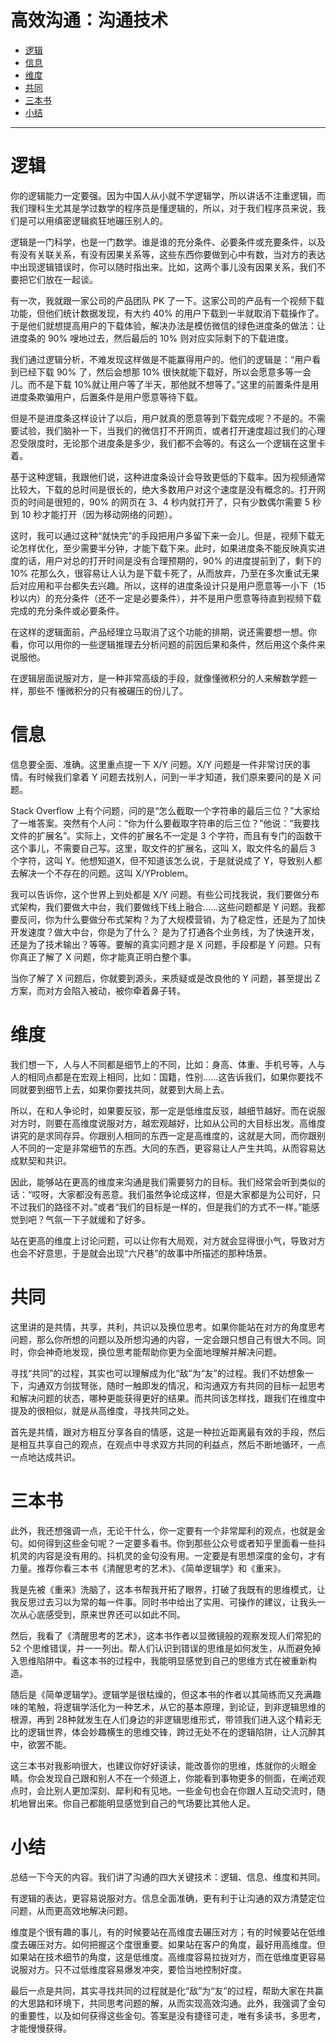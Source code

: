 # 高效沟通：沟通技术

   * [逻辑](#逻辑)
   * [信息](#信息)
   * [维度](#维度)
   * [共同](#共同)
   * [三本书](#三本书)
   * [小结](#小结)

***

# 逻辑

你的逻辑能力一定要强。因为中国人从小就不学逻辑学，所以讲话不注重逻辑，而我们理科生尤其是学过数学的程序员是懂逻辑的，所以，对于我们程序员来说，我们是可以用缜密逻辑疯狂地碾压别人的。

逻辑是一门科学，也是一门数学。谁是谁的充分条件、必要条件或充要条件，以及有没有关联关系，有没有因果关系等，这些东西你要做到心中有数，当对方的表达中出现逻辑错误时，你可以随时指出来。比如，这两个事儿没有因果关系，我们不要把它们放在一起谈。

有一次，我就跟一家公司的产品团队 PK 了一下。这家公司的产品有一个视频下载功能，但他们统计数据发现，有大约 40% 的用户下载到一半就取消下载操作了。于是他们就想提高用户的下载体验，解决办法是模仿微信的绿色进度条的做法：让进度条的 90% 嗖地过去，然后最后的 10% 则对应实际剩下的下载进度。

我们通过逻辑分析，不难发现这样做是不能赢得用户的。他们的逻辑是：“用户看到已经下载 90% 了，然后会想那 10% 很快就能下载好，所以会愿意多等一会儿。而不是下载 10%就让用户等了半天，那他就不想等了。”这里的前置条件是用进度条欺骗用户，后置条件是用户愿意等待下载。

但是不是进度条这样设计了以后，用户就真的愿意等到下载完成呢？不是的。不需要试验，我们脑补一下，当我们的微信打不开网页，或者打开速度超过我们的心理忍受限度时，无论那个进度条是多少，我们都不会等的。有这么一个逻辑在这里卡着。

基于这种逻辑，我跟他们说，这种进度条设计会导致更低的下载率。因为视频通常比较大，下载的总时间是很长的，绝大多数用户对这个速度是没有概念的。打开网页的时间是很短的，90% 的网页在 3、4 秒内就打开了，只有少数偶尔需要 5 秒到 10 秒才能打开（因为移动网络的问题）。

这时，我可以通过这种“就快完”的手段把用户多留下来一会儿。但是，视频下载无论怎样优化，至少需要半分钟，才能下载下来。此时，如果进度条不能反映真实进度的话，用户对总的打开时间是没有合理预期的，90% 的进度提前到了，剩下的 10% 花那么久，很容易让人认为是下载卡死了，从而放弃，乃至在多次重试无果后对应用和平台都失去兴趣。所以，这样的进度条设计只是用户愿意等一小下（15 秒以内）的充分条件（还不一定是必要条件），并不是用户愿意等待直到视频下载完成的充分条件或必要条件。

在这样的逻辑面前，产品经理立马取消了这个功能的排期，说还需要想一想。你看，你可以用你的一些逻辑推理去分析问题的前因后果和条件，然后用这个条件来说服他。

在逻辑层面说服对方，是一种非常高级的手段，就像懂微积分的人来解数学题一样，那些不
懂微积分的只有被碾压的份儿了。

# 信息

信息要全面、准确。这里重点提一下 X/Y 问题。X/Y 问题是一件非常讨厌的事情。有时候我们拿着 Y 问题去找别人，问到一半才知道，我们原来要问的是 X 问题。

Stack Overflow 上有个问题，问的是“怎么截取一个字符串的最后三位？”大家给了一堆答案。突然有个人问：“你为什么要截取字符串的后三位？”他说：“我要找文件的扩展名”。实际上，文件的扩展名不一定是 3 个字符，而且有专门的函数干这个事儿，不需要自己写。这里，取文件的扩展名，这叫 X，取文件名的最后 3 个字符，这叫 Y。他想知道X，但不知道该怎么说，于是就说成了 Y，导致别人都去解决一个不存在的问题。这叫 X/YProblem。

我可以告诉你，这个世界上到处都是 X/Y 问题。有些公司找我说，我们要做分布式架构，我们要做大中台，我们要做线下线上融合……这些问题都是 Y 问题。我都要反问，你为什么要做分布式架构？为了大规模营销，为了稳定性，还是为了加快开发速度？做大中台，你是为了什么？ 是为了打通各个业务线，为了快速开发，还是为了技术输出？等等。要解的真实问题才是 X 问题，手段都是 Y 问题。只有你真正了解了 X 问题，你才能真正明白整个事。

当你了解了 X 问题后，你就要到源头，来质疑或是改良他的 Y 问题，甚至提出 Z 方案，而对方会陷入被动，被你牵着鼻子转。

# 维度

我们想一下，人与人不同都是细节上的不同，比如：身高、体重、手机号等，人与人的相同点都是在宏观上相同，比如：国籍，性别……这告诉我们，如果你要找不同就要到细节上去，如果你要找共同，就要到大局上去。

所以，在和人争论时，如果要反驳，那一定是低维度反驳，越细节越好。而在说服对方时，则要在高维度说服对方，越宏观越好，比如从公司的大目标出发。高维度讲究的是求同存异。你跟别人相同的东西一定是高维度的，这就是大同，而你跟别人不同的一定是非常细节的东西。大同的东西，更容易让人产生共鸣，从而容易达成默契和共识。

因此，能够站在更高的维度来沟通是我们需要努力的目标。我们经常会听到类似的话：“哎呀，大家都没有恶意。我们虽然争论成这样，但是大家都是为公司好，只不过我们的路径不对。”或者“我们的目标是一样的，但是我们的方式不一样。”能感觉到吧？气氛一下子就缓和了好多。

站在更高的维度上讨论问题，可以让你有大局观，对方就会显得很小气，导致对方也会不好意思，于是就会出现“六尺巷”的故事中所描述的那种场景。

# 共同

这里讲的是共情，共享，共利，共识以及换位思考。如果你能站在对方的角度思考问题，那么你所想的问题以及所想沟通的内容，一定会跟只想自己有很大不同。同时，你会神奇地发现，换位思考能帮助你更为全面地理解并解决问题。

寻找“共同”的过程，其实也可以理解成为化“敌”为“友”的过程。我们不妨想象一下，沟通双方剑拔弩张，随时一触即发的情况，和沟通双方有共同的目标一起思考和解决问题的状态，哪种更能获得更好的结果。而共同该怎样找，跟我们在维度中提及的很相似，就是从高维度，寻找共同之处。

首先是共情，跟对方相互分享各自的情感，这是一种拉近距离最有效的手段，然后是相互共享自己的观点，在观点中寻求双方共同的利益点，然后不断地循环，一点一点地达成共识。

# 三本书

此外，我还想强调一点，无论干什么，你一定要有一个非常犀利的观点，也就是金句。如何得到这些金句呢？一定要多看书。你到那些公众号或者知乎里面看一些抖机灵的内容是没有用的。抖机灵的金句没有用。一定要是有思想深度的金句，才有力量。推荐你看三本书《清醒思考的艺术》、《简单逻辑学》和《重来》。

我是先被《重来》洗脑了，这本书帮我开拓了眼界，打破了我既有的思维模式，让我反思过去习以为常的每一件事。同时书中给出了实用、可操作的建议，让我头一次从心底感受到，原来世界还可以如此不同。

然后，我看了《清醒思考的艺术》，这本书作者以显微镜般的观察发现人们常犯的 52 个思维错误，并一一列出。帮人们认识到错误的思维是如何发生，从而避免掉入思维陷阱中。看这本书的过程中，我能明显感觉到自己的思维方式在被重新构造。

随后是《简单逻辑学》。逻辑学是很枯燥的，但这本书的作者以其简练而又充满趣味的笔触，将逻辑学活化为一种艺术，从它的基本原理，到论证，到非逻辑思维的根源，再到 28种就发生在人们身边的非逻辑思维形式，带领我们进入这个精彩无比的逻辑世界，体会妙趣横生的思维交锋，跨过无处不在的逻辑陷阱，让人沉醉其中，欲罢不能。

这三本书对我影响很大，也建议你好好读读，能改善你的思维，炼就你的火眼金睛。你会发现自己跟和别人不在一个频道上，你能看到事物更多的侧面，在阐述观点时，会比别人更加深刻、犀利和有见地。一些金句也会在你跟人互动交流时，随机地冒出来。你自己都能明显感觉到自己的气场要比其他人足。

# 小结

总结一下今天的内容。我们讲了沟通的四大关键技术：逻辑、信息、维度和共同。

有逻辑的表达，更容易说服对方。信息全面准确，更有利于让沟通的双方清楚定位问题，从而更高效地解决问题。

维度是个很有趣的事儿，有的时候要站在高维度去碾压对方；有的时候要站在低维度去碾压对方。如何把握这个度很重要。如果站在客户的角度，最好用高维度。但如果站在技术细节的角度，这是低维度。高维度容易拉拢对方，而在低维度更容易说服对方。只不过低维度容易爆发冲突，要恰当地控制好度。

最后一点是共同，其实寻找共同的过程就是化“敌”为“友”的过程，帮助大家在共赢的大思路和环境下，共同思考问题的解，从而实现高效沟通。此外，我强调了金句的重要性，以及如何获得这些金句。答案是没有捷径可走，唯有多读书，多思考，才能慢慢获得。
